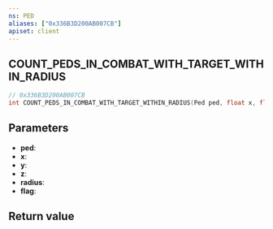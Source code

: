 ```yaml
---
ns: PED
aliases: ["0x336B3D200AB007CB"]
apiset: client
---
```

## COUNT_PEDS_IN_COMBAT_WITH_TARGET_WITHIN_RADIUS

```c
// 0x336B3D200AB007CB
int COUNT_PEDS_IN_COMBAT_WITH_TARGET_WITHIN_RADIUS(Ped ped, float x, float y, float z, float radius, int flag);
```


## Parameters
* **ped**:
* **x**:
* **y**:
* **z**:
* **radius**:
* **flag**:

## Return value